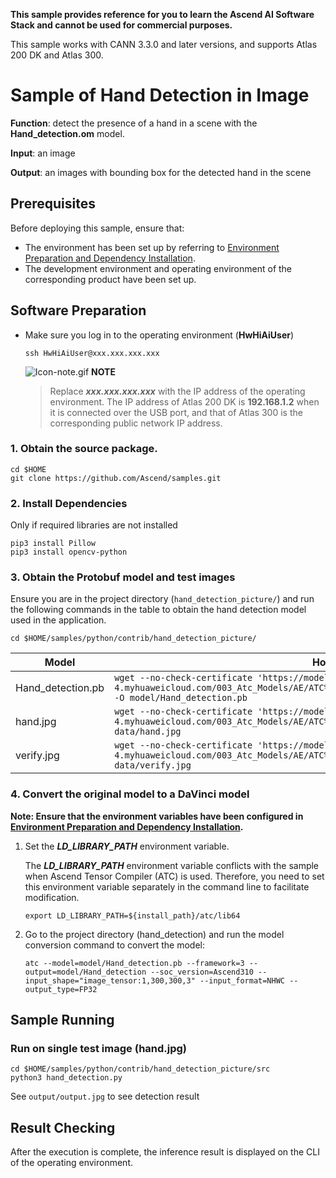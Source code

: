 **This sample provides reference for you to learn the Ascend AI Software Stack and cannot be used for commercial purposes.**

This sample works with CANN 3.3.0 and later versions, and supports Atlas 200 DK and Atlas 300.

# Sample of Hand Detection in Image
**Function**: detect the presence of a hand in a scene with the **Hand_detection.om** model.

**Input**: an image

**Output**: an images with bounding box for the detected hand in the scene


## Prerequisites

Before deploying this sample, ensure that:

- The environment has been set up by referring to [Environment Preparation and Dependency Installation](https://github.com/Ascend/samples/blob/master/python/environment/README.md).
- The development environment and operating environment of the corresponding product have been set up.

## Software Preparation
* Make sure you log in to the operating environment (**HwHiAiUser**)
    ```
    ssh HwHiAiUser@xxx.xxx.xxx.xxx
    ```
    ![Icon-note.gif](https://images.gitee.com/uploads/images/2020/1106/160652_6146f6a4_5395865.gif) **NOTE**

    > Replace ***xxx.xxx.xxx.xxx*** with the IP address of the operating environment. The IP address of Atlas 200 DK is **192.168.1.2** when it is connected over the USB port, and that of Atlas 300 is the corresponding public network IP address.

### 1. Obtain the source package.
```
cd $HOME
git clone https://github.com/Ascend/samples.git
```

### 2. Install Dependencies 
Only if required libraries are not installed
```
pip3 install Pillow
pip3 install opencv-python
```

### 3. Obtain the Protobuf model and test images

   Ensure you are in the project directory (`hand_detection_picture/`) and run the following commands in the table to obtain the hand detection model used in the application.

	cd $HOME/samples/python/contrib/hand_detection_picture/

| **Model**  |  **How to Obtain** |
| ---------- |  ----------------- |
| Hand_detection.pb | `wget --no-check-certificate 'https://modelzoo-train-atc.obs.cn-north-4.myhuaweicloud.com/003_Atc_Models/AE/ATC%20Model/hand_detection_picture/Hand_detection.pb' -O model/Hand_detection.pb`  |
| hand.jpg | `wget --no-check-certificate 'https://modelzoo-train-atc.obs.cn-north-4.myhuaweicloud.com/003_Atc_Models/AE/ATC%20Model/hand_detection_picture/hand.jpg' -O data/hand.jpg` |
| verify.jpg | `wget --no-check-certificate 'https://modelzoo-train-atc.obs.cn-north-4.myhuaweicloud.com/003_Atc_Models/AE/ATC%20Model/hand_detection_picture/verify.jpg' -O data/verify.jpg` |
 
  

### 4. Convert the original model to a DaVinci model

   **Note: Ensure that the environment variables have been configured in [Environment Preparation and Dependency Installation](https://github.com/Ascend/samples/tree/master/python/environment).**

   1. Set the ***LD_LIBRARY_PATH*** environment variable.

      The ***LD_LIBRARY_PATH*** environment variable conflicts with the sample when Ascend Tensor Compiler (ATC) is used. Therefore, you need to set this environment variable separately in the command line to facilitate modification.
      
          export LD_LIBRARY_PATH=${install_path}/atc/lib64


   2. Go to the project directory (hand_detection) and run the model conversion command to convert the model:

          atc --model=model/Hand_detection.pb --framework=3 --output=model/Hand_detection --soc_version=Ascend310 --input_shape="image_tensor:1,300,300,3" --input_format=NHWC --output_type=FP32



## Sample Running

  ### Run on single test image (hand.jpg)
     
    cd $HOME/samples/python/contrib/hand_detection_picture/src
    python3 hand_detection.py
     
   See `output/output.jpg` to see detection result

## Result Checking
After the execution is complete, the inference result is displayed on the CLI of the operating environment.



<!-- # Hand Detection
This model detects the hand of a person in given image.

## Model Description:

#### Original Model

The original model is MobileNet V1 + SSD, trained with Tensorflow framework.

Orignal model repository: https://github.com/victordibia/handtracking 

License: Apache-2.0

#### Offline Model Conversion

To prepare the Tensorflow model for inference on Ascend 310 processor (product: Atlas 200 DK/Atlas 300), the following steps are taken:

- Modify the original model: 
  - change dynamic-shape input to fixed-shape input
  - remove/replace unsupported operators
  
  The modified Tensorflow frozen-graph model (.pb file) is available: https://drive.google.com/file/d/1Ls-28mkmKq5e6bQsK6iA9p9vqBBxqVFM/view?usp=sharing

- Conversion with ATC tool (or MindStudio GUI):

  Download the .pb file, then run following cmd in the same directory:
  ```
  atc --framework=3 --model="Hand_detection.pb" --input_shape="image_tensor:1,300,300,3" --input_format=NHWC --output="Hand_detection" --output_type=FP32 --soc_version=Ascend310 
  ```


#### Input
- **Input Shape**: [1,300,300, 3]
- **Input Format** : NHWC
- **Input Type**: UINT8

#### Output
- The pre-trained model will detect 2 types: hand and others.
- Output is a list of 4 numpy arrays
  - Output 0: one number, Number of detections, shape (1,)
  - Output 1: detected classes, shape (1,10), **Note**: maximum 10 objects (bounding boxes) are detected
  - Output 2: confidence score for the detected classes, shape (1,10)
  - Output 3: bounding box coordinates, shape (1,10,4): bounding box coordinates for the 10 boxes
    - **0 position**: top left y coordinate
    - **1 position**: top left x coordinate
    - **2 position**: bottom right y coordinate
    - **3 position**: bottom right x coordinate
  
## Sample Code:
  - Codes in https://github.com/Ascend-Huawei/OfflineModelSamples/tree/main/hand_detection/src create a sample to quickly understand how the model works, preprocessing, inference, postprocessing are already included.
  
  - Dependencies: opencv, numpy, Pillow

  - Preprocessing: 
    - **Image Resize**: 300*300
    - **Image Type**: UINT8, RGB
  - Postprocessing:
    - filter bboxes with score higher than the threshold
    - plot bounding boxes on image
    
  - To run code， simply use commands below in the terminal:
  
    ``` 
    cd src
    python3 hand_detection.py 
    ``` 

-->